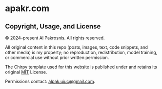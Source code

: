 # apakr.com

## Copyright, Usage, and License

© 2024–present Al Pakrosnis. All rights reserved.

All original content in this repo (posts, images, text, code snippets, and other media) is my property; no reproduction, redistribution, model training, or commercial use without prior written permission.

The Chirpy template used for this website is published under and retains its original [MIT][mit] License. 

Permissions contact: alpak.uiuc@gmail.com.

<!-- The Chirpy template used for this website is published under [MIT][mit] License. -->

[gem]: https://rubygems.org/gems/jekyll-theme-chirpy
[chirpy]: https://github.com/cotes2020/jekyll-theme-chirpy/
[CD]: https://en.wikipedia.org/wiki/Continuous_deployment
[mit]: https://github.com/cotes2020/chirpy-starter/blob/master/LICENSE
